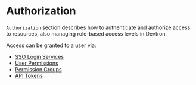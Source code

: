 # Authorization

`Authorization` section describes how to authenticate and authorize access to resources, also managing role-based access levels in Devtron.

Access can be granted to a user via:

* [SSO Login Services](sso-login/)
* [User Permissions](user-access.md)
* [Permission Groups](permission-groups.md)
* [API Tokens](api-tokens.md)
